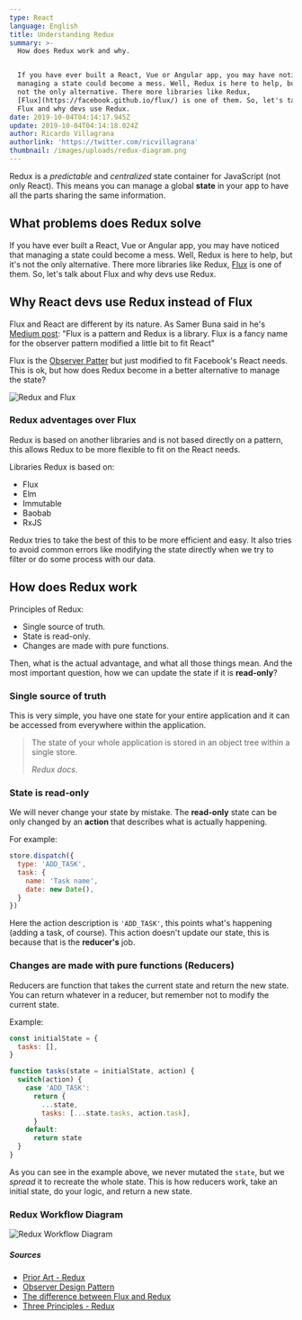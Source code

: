 ```yaml
---
type: React
language: English
title: Understanding Redux
summary: >-
  How does Redux work and why.


  If you have ever built a React, Vue or Angular app, you may have noticed that
  managing a state could become a mess. Well, Redux is here to help, but it's
  not the only alternative. There more libraries like Redux,
  [Flux](https://facebook.github.io/flux/) is one of them. So, let's talk about
  Flux and why devs use Redux.
date: 2019-10-04T04:14:17.945Z
update: 2019-10-04T04:14:18.024Z
author: Ricardo Villagrana
authorlink: 'https://twitter.com/ricvillagrana'
thumbnail: /images/uploads/redux-diagram.png
---
```

Redux is a *predictable* and *centralized* state container for JavaScript (not only React). This means you can manage a global **state** in your app to have all the parts sharing the same information.

## What problems does Redux solve

If you have ever built a React, Vue or Angular app, you may have noticed that managing a state could become a mess. Well, Redux is here to help, but it's not the only alternative. There more libraries like Redux, [Flux](https://facebook.github.io/flux/) is one of them. So, let's talk about Flux and why devs use Redux.

## Why React devs use Redux instead of Flux

Flux and React are different by its nature. As Samer Buna said in he's [Medium post](https://medium.com/edge-coders/the-difference-between-flux-and-redux-71d31b118c1): "Flux is a pattern and Redux is a library. Flux is a fancy name for the observer pattern modified a little bit to fit React"

Flux is the [Observer Patter](https://sourcemaking.com/design_patterns/observer) but just modified to fit Facebook's React needs. This is ok, but how does Redux become in a better alternative to manage the state?

![Redux and Flux](/images/uploads/redux-vs-flux.png "Redux and Flux")

### Redux adventages over Flux

Redux is based on another libraries and is not based directly on a pattern, this allows Redux to be more flexible to fit on the React needs.

Libraries Redux is based on:

* Flux
* Elm
* Immutable
* Baobab
* RxJS

Redux tries to take the best of this to be more efficient and easy. It also tries to avoid common errors like modifying the state directly when we try to filter or do some process with our data.

## How does Redux work

Principles of Redux:

* Single source of truth.
* State is read-only.
* Changes are made with pure functions.

Then, what is the actual advantage, and what all those things mean. And the most important question, how we can update the state if it is **read-only**?

### Single source of truth

This is very simple, you have one state for your entire application and it can be accessed from everywhere within the application.

> The state of your whole application is stored in an object tree within a single store.
>
> *Redux docs*.

### State is read-only

We will never change your state by mistake. The **read-only** state can be only changed by an **action** that describes what is actually happening.

For example:

```javascript
store.dispatch({
  type: 'ADD_TASK',
  task: {
    name: 'Task name',
    date: new Date(),
  }
})
```

Here the action description is `'ADD_TASK'`, this points what's happening (adding a task, of course). This action doesn't update our state, this is because that is the **reducer's** job.

### Changes are made with pure functions (Reducers)

Reducers are function that takes the current state and return the new state. You can return whatever in a reducer, but remember not to modify the current state.

Example:

```javascript
const initialState = {
  tasks: [],
}

function tasks(state = initialState, action) {
  switch(action) {
    case 'ADD_TASK':
      return {
        ...state,
        tasks: [...state.tasks, action.task],
      }
    default:
      return state
  }
}
```

As you can see in the example above, we never mutated the `state`, but we *spread* it to recreate the whole state. This is how reducers work, take an initial state, do your logic, and return a new state.

### Redux Workflow Diagram

![Redux Workflow Diagram](/images/uploads/redux-diagram.png "Redux Workflow Diagram")

##### Sources

* [Prior Art - Redux](https://redux.js.org/introduction/prior-art)
* [Observer Design Pattern](https://sourcemaking.com/design_patterns/observer)
* [The difference between Flux and Redux](https://medium.com/edge-coders/the-difference-between-flux-and-redux-71d31b118c1)
* [Three Principles - Redux](https://redux.js.org/introduction/three-principles)